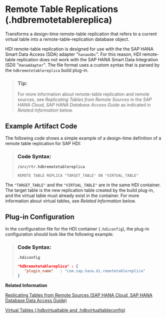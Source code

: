 <!-- loiof1dae33e88d54a7aa079cf6ba3ef5665 -->

# Remote Table Replications \(.hdbremotetablereplica\)

Transforms a design-time remote-table replication that refers to a current virtual table into a remote-table-replication database object.



HDI remote-table replication is designed for use with the the SAP HANA Smart Data Access \(SDA\) adapter "`hanaodbc`". For this reason, HDI remote-table replication does not work with the SAP HANA Smart Data Integration \(SDI\) "`HanaAdapter`". The file format uses a custom syntax that is parsed by the `hdbremotetablereplica` build plug-in.

> ### Tip:  
> For more information about remote-table replication and remote sources, see *Replicating Tables from Remote Sources* in the *SAP HANA Cloud, SAP HANA Database Access Guide* as indicated in *Related Information* below.



<a name="loiof1dae33e88d54a7aa079cf6ba3ef5665__section_ucf_rbw_byb"/>

## Example Artifact Code

The following code shows a simple example of a design-time definition of a remote table replication for SAP HDI:

> ### Code Syntax:  
> `/src/rtr.hdbremotetablereplica`
> 
> ```xml
> REMOTE TABLE REPLICA "TARGET_TABLE" ON "VIRTUAL_TABLE" 
> ```

The `"TARGET_TABLE"` and the `"VIRTUAL_TABLE"` are in the same HDI container. The target table is the new replication table created by the build plug-in, and the virtual table must already exist in the container. For more information about virtual tables, see *Related Information* below.



<a name="loiof1dae33e88d54a7aa079cf6ba3ef5665__section_lxd_sbw_byb"/>

## Plug-in Configuration

In the configuration file for the HDI container \(`.hdiconfig`\), the plug-in configuration should look like the following example:

> ### Code Syntax:  
> `.hdiconfig`
> 
> ```json
> "hdbremotetablereplica" : {
>    "plugin_name"   : "com.sap.hana.di.remotetablereplica"
> }
> 
> ```

**Related Information**  


[Replicating Tables from Remote Sources \(SAP HANA Cloud, SAP HANA Database Data Access Guide\)](https://help.sap.com/docs/HANA_CLOUD_DATABASE/477aa413a36c4a95878460696fcc8896/2937dc0404e04f91be3aff16ebd7acaa.html)

[Virtual Tables \(.hdbvirtualtable and .hdbvirtualtableconfig\)](virtual-tables-hdbvirtualtable-and-hdbvirtualtableconfig-0819114.md "Transform a design-time virtual table resource into a virtual table database object.")

